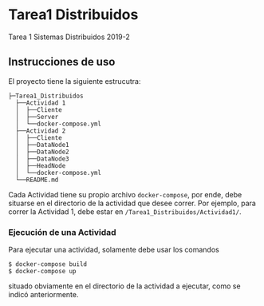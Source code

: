 # Tarea1 Distribuidos
Tarea 1 Sistemas Distribuidos 2019-2

## Instrucciones de uso
El proyecto tiene la siguiente estrucutra:
```
├─Tarea1_Distribuidos
  ├──Actividad 1
  │  ├──Cliente
  │  ├──Server
  │  └──docker-compose.yml
  ├──Actividad 2
  │  ├──Cliente
  │  ├──DataNode1
  │  ├──DataNode2
  │  ├──DataNode3
  │  ├──HeadNode
  │  └──docker-compose.yml
  └──README.md
 ```
 Cada Actividad tiene su propio archivo ``docker-compose``, por ende, debe situarse en el directorio de la actividad que desee correr. Por ejemplo, para correr la Actividad 1, debe estar en ``/Tarea1_Distribuidos/Actividad1/``.

### Ejecución de una Actividad
Para ejecutar una actividad, solamente debe usar los comandos
```
$ docker-compose build
$ docker-compose up
```
situado obviamente en el directorio de la actividad a ejecutar, como se indicó anteriormente.